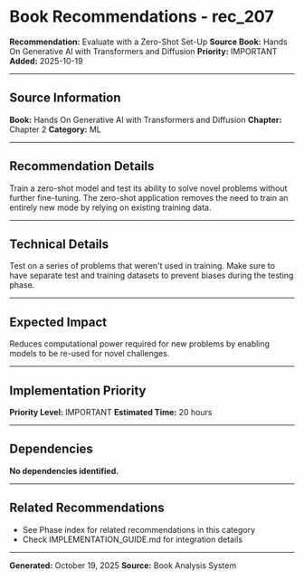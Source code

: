 # Book Recommendations - rec_207

**Recommendation:** Evaluate with a Zero-Shot Set-Up
**Source Book:** Hands On Generative AI with Transformers and Diffusion
**Priority:** IMPORTANT
**Added:** 2025-10-19

---

## Source Information

**Book:** Hands On Generative AI with Transformers and Diffusion
**Chapter:** Chapter 2
**Category:** ML

---

## Recommendation Details

Train a zero-shot model and test its ability to solve novel problems without further fine-tuning. The zero-shot application removes the need to train an entirely new mode by relying on existing training data.

---

## Technical Details

Test on a series of problems that weren't used in training. Make sure to have separate test and training datasets to prevent biases during the testing phase.

---

## Expected Impact

Reduces computational power required for new problems by enabling models to be re-used for novel challenges.

---

## Implementation Priority

**Priority Level:** IMPORTANT
**Estimated Time:** 20 hours

---

## Dependencies

**No dependencies identified.**

---

## Related Recommendations

- See Phase index for related recommendations in this category
- Check IMPLEMENTATION_GUIDE.md for integration details

---

**Generated:** October 19, 2025
**Source:** Book Analysis System
